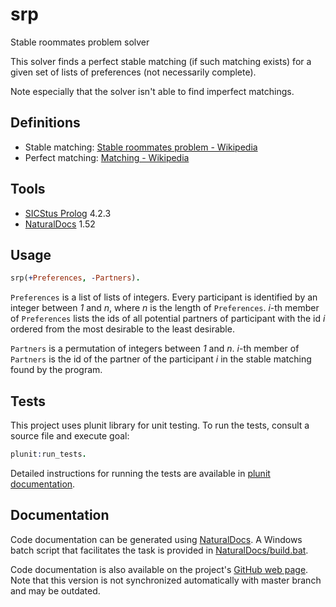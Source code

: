 # srp

Stable roommates problem solver

This solver finds a perfect stable matching (if such matching exists) for a given set of lists of preferences (not necessarily complete).

Note especially that the solver isn't able to find imperfect matchings.

## Definitions

* Stable matching: [Stable roommates problem - Wikipedia](http://en.wikipedia.org/wiki/Stable_roommates_problem)
* Perfect matching: [Matching - Wikipedia](http://en.wikipedia.org/wiki/Matching_%28graph_theory%29#Definition)

## Tools

* [SICStus Prolog](https://sicstus.sics.se/) 4.2.3
* [NaturalDocs](http://www.naturaldocs.org/) 1.52

## Usage

```prolog
srp(+Preferences, -Partners).
```
`Preferences` is a list of lists of integers. Every participant is identified by an integer between _1_ and _n_, where _n_ is the length of `Preferences`. _i_-th member of `Preferences` lists the ids of all potential partners of participant with the id _i_ ordered from the most desirable to the least desirable.

`Partners` is a permutation of integers between _1_ and _n_. _i_-th member of `Partners` is the id of the partner of the participant _i_ in the stable matching found by the program.

## Tests

This project uses plunit library for unit testing. To run the tests, consult a source file and execute goal:
```prolog
plunit:run_tests.
```
Detailed instructions for running the tests are available in [plunit documentation](https://sicstus.sics.se/sicstus/docs/latest4/html/sicstus.html/lib_002dplunit.html#lib_002dplunit).

## Documentation

Code documentation can be generated using [NaturalDocs](http://www.naturaldocs.org/).
A Windows batch script that facilitates the task is provided in
[NaturalDocs/build.bat](https://github.com/filipbartek/srp/blob/master/NaturalDocs/build.bat).

Code documentation is also available on the project's [GitHub web page](http://filipbartek.github.io/srp/).
Note that this version is not synchronized automatically with master branch and may be outdated.
